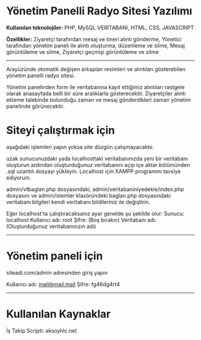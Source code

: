 # Yönetim Panelli Radyo Sitesi Yazılımı

<b>Kullanılan teknolojiler:</b> PHP, MySQL VERİTABANI, HTML, CSS, JAVASCRIPT

<b>Özellikler:</b> Ziyaretçi tarafından mesaj ve öneri alıntı gönderme, Yönetici tarafından yönetim paneli ile alıntı oluşturma, düzenleme ve silme, Mesaj görüntüleme ve silme, Ziyaretçi geçmişi görüntüleme ve silme

---

Arayüzünde otomatik değişen arkaplan resimleri ve alıntıları gösterebilen yönetim panelli radyo sitesi.

Yönetim panelinden form ile veritabanına kayıt ettiğimiz alıntıları rastgele olarak anasayfada belli bir süre aralıklarla gösterecektir.
Ziyaretçiler alıntı ekleme talebinde bulunduğu zaman ve mesaj gönderdikleri zaman yönetim panelinde görünecektir.

# Siteyi çalıştırmak için
aşağıdaki işlemleri yapın yoksa site düzgün çalışmayacaktır. 

uzak sunucunuzdaki yada localhosttaki veritabanınızda yeni bir veritabanı oluşturun ardından oluşturduğunuz veritabanını açıp içe aktar bölümünden .sql uzantılı dosyayı yükleyin. Localhost için XAMPP programını tavsiye ediyorum.

admin/vtbaglan.php dosyasındaki, 
admin/veritabaniniyedekle/index.php dosyasını ve 
admin/islemler klasöründeki baglan.php dosyasındaki veritabanı bilgileri kendi veritabanı bildileriniz ile değiştirin.

Eğer localhost'ta çalıştıracaksanız ayar genelde şu şekilde olur:
Sunucu: localhost
Kullanıcı adı: root
Şifre: (Boş bırakın)
Veritabanı adı: (Oluşturduğunuz veritabanınızın adı)

---

# Yönetim paneli için
siteadi.com/admin adresinden giriş yapın

Kullanıcı adı: mail@mail.mail
Şifre: fg46dg4rt4

---

# Kullanılan Kaynaklar

İş Takip Scripti: aksoyhlc.net
